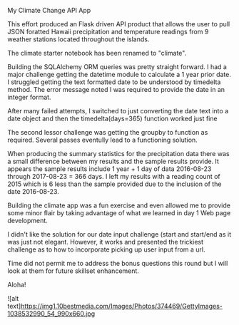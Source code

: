 My Climate Change API App

This effort produced an Flask driven API product that allows the user to pull JSON foratted Hawaii precipitation and temperature readings from 9 weather stations located throughout the islands.

The climate starter notebook has been renamed to "climate".

Building the SQLAlchemy ORM queries was pretty straight forward. I had a major challenge getting the datetime module to calculate a 1 year prior date. I struggled getting the text formatted date to be understood by timedelta method. The error message noted I was required to provide the date in an integer format. 

After many failed attempts, I switched to just converting the date text into a date object and then the timedelta(days=365) function worked just fine

The second lessor challenge was getting the groupby to function as required. Several passes eventully lead to a functioning solution.

When producing the summary statistics for the precipitation data there was a small difference between my results and the sample results provide. It appears the sample results include 1 year + 1 day of data 2016-08-23 through 2017-08-23 = 366 days. I left my results with a reading count of 2015 which is 6 less than the sample provided due to the inclusion of the date 2016-08-23.

Building the climate app was a fun exercise and even allowed me to provide some minor flair by taking advantage of what we learned in day 1 Web page development. 

I didn't like the solution for our date input challenge (start and start/end as it was just not elegant. However, it works and presented the trickiest challenge as to how to incorporate picking up user input from a url. 

Time did not permit me to address the bonus questions this round but I will look at them for future skillset enhancement. 

Aloha!

![alt text]https://img1.10bestmedia.com/Images/Photos/374469/GettyImages-1038532990_54_990x660.jpg